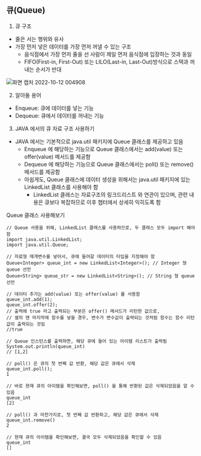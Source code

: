 ## 큐(Queue)

1. 큐 구조
 - 줄은 서는 행위와 유사
 - 가장 먼저 넣은 데이터를 가장 먼저 꺼낼 수 있는 구조
   - 음식점에서 가장 먼저 줄을 선 사람이 제일 먼저 음식점에 입장하는 것과 동일 
   - FIFO(First-in, First-Out) 또는  LILO(Last-in, Last-Out)방식으로 스택과 꺼내는 순서가 반대 

![화면 캡처 2022-10-12 004908](https://user-images.githubusercontent.com/105026909/195139421-c25dbc5b-dcf4-4446-ad8b-a3e11e6fc257.png)

2. 알아둘 용어
  - Enqueue: 큐에 데이터를 넣는 기능
  - Dequeue: 큐에서 데이터를 꺼내는 기능
  
3. JAVA 에서의 큐 자료 구조 사용하기
  -  JAVA 에서는 기본적으로 java.util 패키지에 Queue 클래스를 제공하고 있음
     -  Enqueue 에 해당하는 기능으로 Queue 클래스에서는 add(value) 또는 offer(value) 메서드를 제공함
     -  Dequeue 에 해당하는 기능으로 Queue 클래스에서는 poll() 또는 remove() 메서드를 제공함
     -  아쉽게도, Queue 클래스에 데이터 생성을 위해서는 java.util 패키지에 있는 LinkedList 클래스를 사용해야 함
        - LinkedList 클래스는 자료구조의 링크드리스트 와 연관이 있으며, 관련 내용은 큐보다 복잡하므로 이후 챕터에서 상세히 익히도록 함


Queue 클래스 사용해보기

```shell
// Queue 사용을 위해, LinkedList 클래스를 사용하므로, 두 클래스 모두 import 해야 함
import java.util.LinkedList; 
import java.util.Queue; 

// 자료형 매개변수를 넣어서, 큐에 들어갈 데이터의 타입을 지정해야 함
Queue<Integer> queue_int = new LinkedList<Integer>(); // Integer 형 queue 선언
Queue<String> queue_str = new LinkedList<String>(); // String 형 queue 선언
```

```shell
// 데이터 추가는 add(value) 또는 offer(value) 를 사용함
queue_int.add(1);
queue_int.offer(2);
// 출력에 true 라고 출력되는 부분은 offer() 메서드가 리턴한 값으로, 
// 셀의 맨 마지막에 함수를 넣을 경우, 변수가 변수값이 출력되는 것처럼 함수는 함수 리턴값이 출력되는 것임
//true
```

```shell
// Queue 인스턴스를 출력하면, 해당 큐에 들어 있는 아이템 리스트가 출력됨
System.out.println(queue_int)
// [1,2]
```

```shell
// poll() 은 큐의 첫 번째 값 반환, 해당 값은 큐에서 삭제
queue_int.poll();
1
```

```shell
// 바로 현재 큐의 아이템을 확인해보면, poll() 을 통해 반환된 값은 삭제되었음을 알 수 있음
queue_int
[2]
```
```shell
// poll() 과 마찬가지로, 첫 번째 값 반환하고, 해당 값은 큐에서 삭제
queue_int.remove()
2
```
```shell
// 현재 큐의 아이템을 확인해보면, 결국 모두 삭제되었음을 확인할 수 있음
queue_int
[]
```